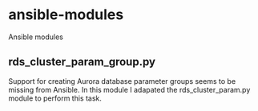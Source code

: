 # ansible-modules
Ansible modules

rds_cluster_param_group.py
--------------------------
Support for creating Aurora database parameter groups seems to be missing from Ansible.  In this module I adapated the rds_cluster_param.py module to perform this task.
